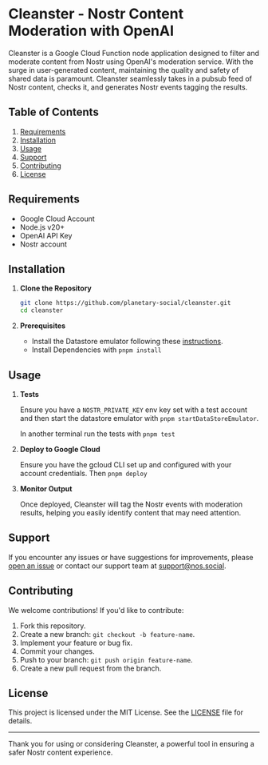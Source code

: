 # Cleanster - Nostr Content Moderation with OpenAI

Cleanster is a Google Cloud Function node application designed to filter and moderate content from Nostr using OpenAI's moderation service. With the surge in user-generated content, maintaining the quality and safety of shared data is paramount. Cleanster seamlessly takes in a pubsub feed of Nostr content, checks it, and generates Nostr events tagging the results.

## Table of Contents

1. [Requirements](#requirements)
2. [Installation](#installation)
3. [Usage](#usage)
4. [Support](#support)
5. [Contributing](#contributing)
6. [License](#license)

## Requirements

- Google Cloud Account
- Node.js v20+
- OpenAI API Key
- Nostr account

## Installation

1. **Clone the Repository**

   ```bash
   git clone https://github.com/planetary-social/cleanster.git
   cd cleanster
   ```

2. **Prerequisites**

   - Install the Datastore emulator following these [instructions](https://cloud.google.com/datastore/docs/tools/datastore-emulator).
   - Install Dependencies with `pnpm install`

## Usage

1. **Tests**

   Ensure you have a `NOSTR_PRIVATE_KEY` env key set with a test account and then start the datastore emulator with `pnpm startDataStoreEmulator`.

   In another terminal run the tests with `pnpm test`

2. **Deploy to Google Cloud**

   Ensure you have the gcloud CLI set up and configured with your account credentials. Then `pnpm deploy`

3. **Monitor Output**

   Once deployed, Cleanster will tag the Nostr events with moderation results, helping you easily identify content that may need attention.

## Support

If you encounter any issues or have suggestions for improvements, please [open an issue](https://github.com/your-repo/cleanster/issues) or contact our support team at support@nos.social.

## Contributing

We welcome contributions! If you'd like to contribute:

1. Fork this repository.
2. Create a new branch: `git checkout -b feature-name`.
3. Implement your feature or bug fix.
4. Commit your changes.
5. Push to your branch: `git push origin feature-name`.
6. Create a new pull request from the branch.

## License

This project is licensed under the MIT License. See the [LICENSE](LICENSE) file for details.

---

Thank you for using or considering Cleanster, a powerful tool in ensuring a safer Nostr content experience.
